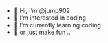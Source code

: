 - 👋 Hi, I’m @jump902 
- 👀 I’m interested in coding 
- 🌱 I’m currently learning coding 
- 🌱 or just make fun ..

<!---
jump902/jump902 is a ✨ special ✨ repository because its `README.md` (this file) appears on your GitHub profile.
You can click the Preview link to take a look at your changes.
--->
